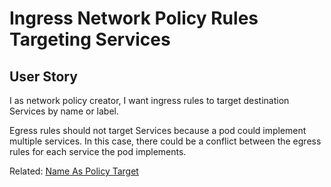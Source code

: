 # Ingress Network Policy Rules Targeting Services

## User Story

I as network policy creator, I want ingress rules to target destination Services
by name or label.

Egress rules should not target Services because a pod could implement multiple
services. In this case, there could be a conflict between the egress rules for
each service the pod implements.

Related: [Name As Policy Target](./named_endpoint_set.md)

